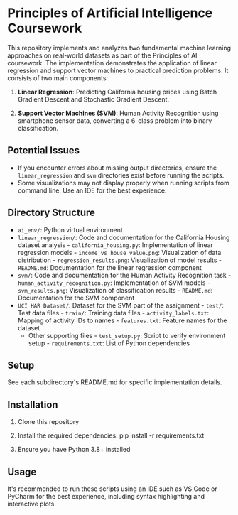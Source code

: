 # Principles of Artificial Intelligence Coursework

This repository implements and analyzes two fundamental machine learning approaches on real-world datasets as part of the Principles of AI coursework. The implementation demonstrates the application of linear regression and support vector machines to practical prediction problems. It consists of two main components:

1. **Linear Regression**: Predicting California housing prices using Batch Gradient Descent and Stochastic Gradient Descent.

2. **Support Vector Machines (SVM)**: Human Activity Recognition using smartphone sensor data, converting a 6-class problem into binary classification.

## Potential Issues

- If you encounter errors about missing output directories, ensure the `linear_regression` and `svm` directories exist before running the scripts.
- Some visualizations may not display properly when running scripts from command line. Use an IDE for the best experience.

## Directory Structure
- `ai_env/`: Python virtual environment
- `linear_regression/`: Code and documentation for the California Housing dataset analysis
        - `california_housing.py`: Implementation of linear regression models
        - `income_vs_house_value.png`: Visualization of data distribution
        - `regression_results.png`: Visualization of model results
        - `README.md`: Documentation for the linear regression component
- `svm/`: Code and documentation for the Human Activity Recognition task
        - `human_activity_recognition.py`: Implementation of SVM models
        - `svm_results.png`: Visualization of classification results
        - `README.md`: Documentation for the SVM component
- `UCI HAR Dataset/`: Dataset for the SVM part of the assignment
        - `test/`: Test data files
        - `train/`: Training data files
        - `activity_labels.txt`: Mapping of activity IDs to names
        - `features.txt`: Feature names for the dataset
  - Other supporting files
        - `test_setup.py`: Script to verify environment setup
        - `requirements.txt`: List of Python dependencies

## Setup
See each subdirectory's README.md for specific implementation details.

## Installation

1. Clone this repository
2. Install the required dependencies:
pip install -r requirements.txt

3. Ensure you have Python 3.8+ installed

## Usage

It's recommended to run these scripts using an IDE such as VS Code or PyCharm for the best experience, including syntax highlighting and interactive plots.